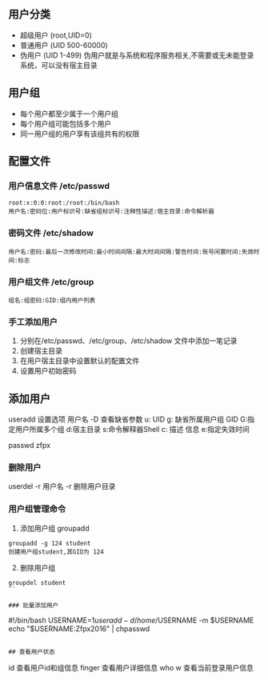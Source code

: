 ## 用户分类
- 超级用户 (root,UID=0)
- 普通用户 (UID 500-60000)
- 伪用户 (UID 1-499)
 伪用户就是与系统和程序服务相关,不需要或无未能登录系统，可以没有宿主目录

## 用户组
- 每个用户都至少属于一个用户组
- 每个用户组可能包括多个用户
- 同一用户组的用户享有该组共有的权限

## 配置文件




### 用户信息文件 /etc/passwd
```
root:x:0:0:root:/root:/bin/bash
用户名:密码位:用户标识号:缺省组标识号:注释性描述:宿主目录:命令解析器
```


### 密码文件 /etc/shadow
```
用户名:密码:最后一次修改时间:最小时间间隔:最大时间间隔:警告时间:账号闲置时间:失效时间:标志
```

### 用户组文件 /etc/group
```
组名:组密码:GID:组内用户列表
```

### 手工添加用户
1. 分别在/etc/passwd、/etc/group、/etc/shadow 文件中添加一笔记录
2. 创建宿主目录
3. 在用户宿主目录中设置默认的配置文件
4. 设置用户初始密码


## 添加用户
useradd 设置选项 用户名 -D 查看缺省参数
u: UID
g: 缺省所属用户组 GID
G:指定用户所属多个组
d:宿主目录
s:命令解释器Shell
c: 描述 信息
e:指定失效时间

passwd zfpx

### 删除用户
userdel -r 用户名
-r 删除用户目录


### 用户组管理命令
1. 添加用户组 groupadd
```
groupadd -g 124 student
创建用户组student,其GID为 124
```
2. 删除用户组
```
groupdel student
``

### 批量添加用户
```
#!/bin/bash
USERNAME=$1
useradd -d /home/$USERNAME -m $USERNAME
echo "$USERNAME:Zfpx2016" | chpasswd
```

## 查看用户状态
```
id 查看用户id和组信息
finger 查看用户详细信息
who w 查看当前登录用户信息
```

